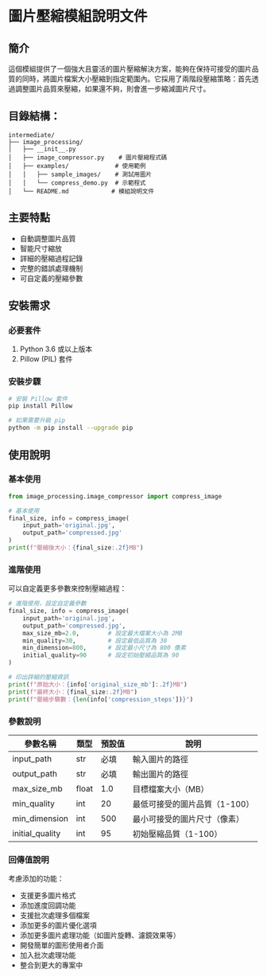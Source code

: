 # 圖片壓縮模組說明文件
## 簡介
這個模組提供了一個強大且靈活的圖片壓縮解決方案，能夠在保持可接受的圖片品質的同時，將圖片檔案大小壓縮到指定範圍內。它採用了兩階段壓縮策略：首先透過調整圖片品質來壓縮，如果還不夠，則會進一步縮減圖片尺寸。

## 目錄結構：
```
intermediate/
├── image_processing/
│   ├── __init__.py
│   ├── image_compressor.py    # 圖片壓縮程式碼
│   ├── examples/             # 使用範例
│   │   ├── sample_images/    # 測試用圖片
│   │   └── compress_demo.py  # 示範程式
│   └── README.md            # 模組說明文件
```
## 主要特點
- 自動調整圖片品質
- 智能尺寸縮放
- 詳細的壓縮過程記錄
- 完整的錯誤處理機制
- 可自定義的壓縮參數
## 安裝需求
### 必要套件
1. Python 3.6 或以上版本
2. Pillow (PIL) 套件
### 安裝步驟
```bash
# 安裝 Pillow 套件
pip install Pillow

# 如果需要升級 pip
python -m pip install --upgrade pip
```
## 使用說明
### 基本使用
```python
from image_processing.image_compressor import compress_image

# 基本使用
final_size, info = compress_image(
    input_path='original.jpg',
    output_path='compressed.jpg'
)
print(f"壓縮後大小：{final_size:.2f}MB")
```
### 進階使用
可以自定義更多參數來控制壓縮過程：
```python
# 進階使用，設定自定義參數
final_size, info = compress_image(
    input_path='original.jpg',
    output_path='compressed.jpg',
    max_size_mb=2.0,        # 設定最大檔案大小為 2MB
    min_quality=30,         # 設定最低品質為 30
    min_dimension=800,      # 設定最小尺寸為 800 像素
    initial_quality=90      # 設定初始壓縮品質為 90
)

# 印出詳細的壓縮資訊
print(f"原始大小：{info['original_size_mb']:.2f}MB")
print(f"最終大小：{final_size:.2f}MB")
print(f"壓縮步驟數：{len(info['compression_steps'])}")
```
### 參數說明
| 參數名稱  | 類型 | 預設值 | 說明 |
| -------- | ---- | ------ | --- |
| input_path | str | 必填 | 輸入圖片的路徑 |
| output_path | str | 必填 | 輸出圖片的路徑 |
| max_size_mb | float | 1.0 | 目標檔案大小（MB）|
| min_quality | int | 20 | 最低可接受的圖片品質（1-100）|
| min_dimension | int | 500 | 最小可接受的圖片尺寸（像素）|
| initial_quality | int | 95 | 初始壓縮品質（1-100）|

### 回傳值說明

考慮添加的功能：
- 支援更多圖片格式
- 添加進度回調功能
- 支援批次處理多個檔案
- 添加更多的圖片優化選項
- 添加更多圖片處理功能（如圖片旋轉、濾鏡效果等）
- 開發簡單的圖形使用者介面
- 加入批次處理功能
- 整合到更大的專案中
